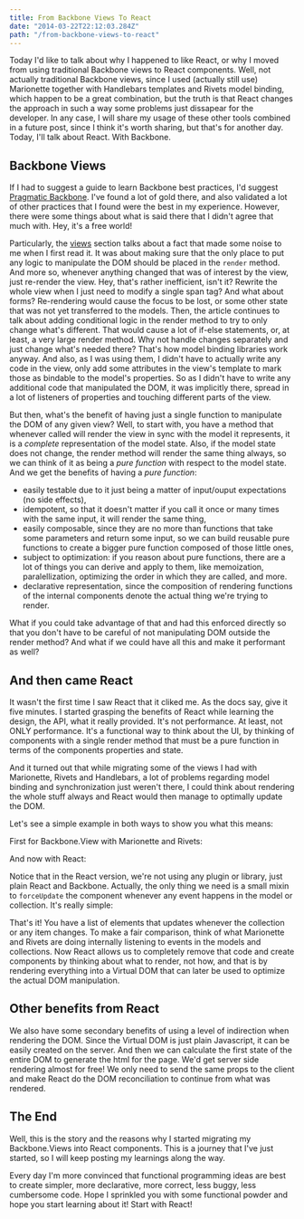 ```yaml
---
title: From Backbone Views To React
date: "2014-03-22T22:12:03.284Z"
path: "/from-backbone-views-to-react"
---
```


Today I'd like to talk about why I happened to like React, or why I moved from using traditional Backbone views to React components. Well, not actually traditional Backbone views, since I used (actually still use) Marionette together with Handlebars templates and Rivets model binding, which happen to be a great combination, but the truth is that React changes the approach in such a way some problems just dissapear for the developer. In any case, I will share my usage of these other tools combined in a future post, since I think it's worth sharing, but that's for another day. Today, I'll talk about React. With Backbone.

## Backbone Views

If I had to suggest a guide to learn Backbone best practices, I'd suggest [Pragmatic Backbone](http://pragmatic-backbone.com). I've found a lot of gold there, and also validated a lot of other practices that I found were the best in my experience. However, there were some things about what is said there that I didn't agree that much with. Hey, it's a free world!

Particularly, the [views](http://pragmatic-backbone.com/views) section talks about a fact that made some noise to me when I first read it. It was about making sure that the only place to put any logic to manipulate the DOM should be placed in the `render` method. And more so, whenever anything changed that was of interest by the view, just re-render the view. Hey, that's rather inefficient, isn't it? Rewrite the whole view when I just need to modify a single span tag? And what about forms? Re-rendering would cause the focus to be lost, or some other state that was not yet transferred to the models. Then, the article continues to talk about adding conditional logic in the render method to try to only change what's different. That would cause a lot of if-else statements, or, at least, a very large render method. Why not handle changes separately and just change what's needed there? That's how model binding libraries work anyway. And also, as I was using them, I didn't have to actually write any code in the view, only add some attributes in the view's template to mark those as bindable to the model's properties. So as I didn't have to write any additional code that manipulated the DOM, it was implicitly there, spread in a lot of listeners of properties and touching different parts of the view.

But then, what's the benefit of having just a single function to manipulate the DOM of any given view? Well, to start with, you have a method that whenever called will render the view in sync with the model it represents, it is a _complete_ representation of the model state. Also, if the model state does not change, the render method will render the same thing always, so we can think of it as being a _pure function_ with respect to the model state. And we get the benefits of having a _pure function_:

* easily testable due to it just being a matter of input/ouput expectations (no side effects),
* idempotent, so that it doesn't matter if you call it once or many times with the same input, it will render the same thing,
* easily composable, since they are no more than functions that take some parameters and return some input, so we can build reusable pure functions to create a bigger pure function composed of those little ones,
* subject to optimization: if you reason about pure functions, there are a lot of things you can derive and apply to them, like memoization, paralellization, optimizing the order in which they are called, and more.
* declarative representation, since the composition of rendering functions of the internal components denote the actual thing we're trying to render.

What if you could take advantage of that and had this enforced directly so that you don't have to be careful of not manipulating DOM outside the render method? And what if we could have all this and make it performant as well?

## And then came React

It wasn't the first time I saw React that it cliked me. As the docs say, give it five minutes. I started grasping the benefits of React while learning the design, the API, what it really provided. It's not performance. At least, not ONLY performance. It's a functional way to think about the UI, by thinking of components with a single render method that must be a pure function in terms of the components properties and state.

And it turned out that while migrating some of the views I had with Marionette, Rivets and Handlebars, a lot of problems regarding model binding and synchronization just weren't there, I could think about rendering the whole stuff always and React would then manage to optimally update the DOM.

Let's see a simple example in both ways to show you what this means:

First for Backbone.View with Marionette and Rivets:
<script src="https://gist.github.com/leoasis/9701509.js?file=marionette_rivets.js"></script>

And now with React:
<script src="https://gist.github.com/leoasis/9701509.js?file=react.js"></script>

Notice that in the React version, we're not using any plugin or library, just plain React and Backbone. Actually, the only thing we need is a small mixin to `forceUpdate` the component whenever any event happens in the model or collection. It's really simple:

<script src="https://gist.github.com/leoasis/9701509.js?file=react_backbone.js"></script>

That's it! You have a list of elements that updates whenever the collection or any item changes. To make a fair comparison, think of what Marionette and Rivets are doing internally listening to events in the models and collections. Now React allows us to completely remove that code and create components by thinking about what to render, not how, and that is by rendering everything into a Virtual DOM that can later be used to optimize the actual DOM manipulation.

## Other benefits from React

We also have some secondary benefits of using a level of indirection when rendering the DOM. Since the Virtual DOM is just plain Javascript, it can be easily created on the server. And then we can calculate the first state of the entire DOM to generate the html for the page. We'd get server side rendering almost for free! We only need to send the same props to the client and make React do the DOM reconciliation to continue from what was rendered.

## The End

Well, this is the story and the reasons why I started migrating my Backbone.Views into React components. This is a journey that I've just started, so I will keep posting my learnings along the way.

Every day I'm more convinced that functional programming ideas are best to create simpler, more declarative, more correct, less buggy, less cumbersome code. Hope I sprinkled you with some functional powder and hope you start learning about it! Start with React!
